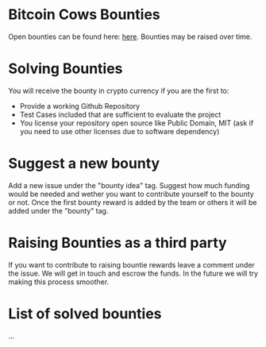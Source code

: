 # Bitcoin Cows Bounties

Open bounties can be found here: [here](https://github.com/bitcoincows/bounties/issues). Bounties may be raised over time.

# Solving Bounties
You will receive the bounty in crypto currency if you are the first to:
- Provide a working Github Repository
- Test Cases included that are sufficient to evaluate the project
- You license your repository open source like Public Domain, MIT (ask if you need to use other licenses due to software dependency)

# Suggest a new bounty
Add a new issue under the "bounty idea" tag. Suggest how much funding would be needed and wether you want to contribute yourself to the bounty or not. Once the first bounty reward is added by the team or others it will be added under the "bounty" tag.

# Raising Bounties as a third party
If you want to contribute to raising bountie rewards leave a comment under the issue. We will get in touch and escrow the funds. In the future we will try making this process smoother.

# List of solved bounties
...

